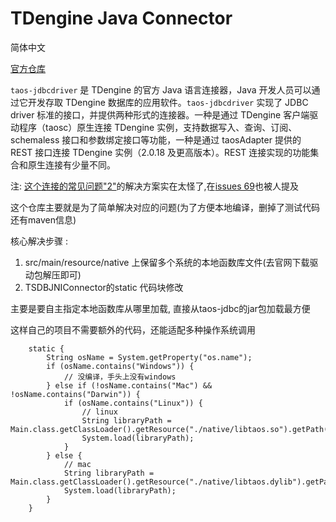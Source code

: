 # TDengine Java Connector

简体中文

[官方仓库](https://github.com/taosdata/taos-connector-jdbc)

`taos-jdbcdriver` 是 TDengine 的官方 Java 语言连接器，Java 开发人员可以通过它开发存取 TDengine 数据库的应用软件。`taos-jdbcdriver` 实现了 JDBC driver 标准的接口，并提供两种形式的连接器。一种是通过 TDengine 客户端驱动程序（taosc）原生连接 TDengine 实例，支持数据写入、查询、订阅、schemaless 接口和参数绑定接口等功能，一种是通过 taosAdapter 提供的 REST 接口连接 TDengine 实例（2.0.18 及更高版本）。REST 连接实现的功能集合和原生连接有少量不同。

注:
[这个连接的常见问题"2"](https://docs.taosdata.com/connector/java/#%E5%B8%B8%E8%A7%81%E9%97%AE%E9%A2%98)的解决方案实在太怪了,在[issues 69](https://github.com/taosdata/taos-connector-jdbc/issues/69)也被人提及

这个仓库主要就是为了简单解决对应的问题(为了方便本地编译，删掉了测试代码还有maven信息)

核心解决步骤 : 

1. src/main/resource/native 上保留多个系统的本地函数库文件(去官网下载驱动包解压即可)
2. TSDBJNIConnector的static 代码块修改

主要是要自主指定本地函数库从哪里加载, 直接从taos-jdbc的jar包加载最方便

这样自己的项目不需要额外的代码，还能适配多种操作系统调用
```agsl
    static {
        String osName = System.getProperty("os.name");
        if (osName.contains("Windows")) {
            // 没编译，手头上没有windows
        } else if (!osName.contains("Mac") && !osName.contains("Darwin")) {
            if (osName.contains("Linux")) {
                // linux
                String libraryPath = Main.class.getClassLoader().getResource("./native/libtaos.so").getPath();
                System.load(libraryPath);
            }
        } else {
            // mac
            String libraryPath = Main.class.getClassLoader().getResource("./native/libtaos.dylib").getPath();
            System.load(libraryPath);
        }
    }
```
